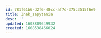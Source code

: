 ```yaml
---
id: 781f61b6-d2f6-48cc-af7d-375c3515f6e9
title: Znak_zapytania
desc: ''
updated: 1608809649932
created: 1608538466024
---
```


